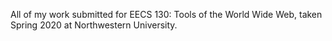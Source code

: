 All of my work submitted for EECS 130: Tools of the World Wide Web, taken Spring 2020 at Northwestern University.
